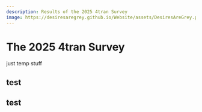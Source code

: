```yaml
---
description: Results of the 2025 4tran Survey 
image: https://desiresaregrey.github.io/Website/assets/DesiresAreGrey.png
---
```

<script src="https://cdn.jsdelivr.net/npm/apexcharts"></script>
<script src="../4transurvey2025.js"></script>

# The 2025 4tran Survey

just temp stuff

## test

<div id="chart1"></div>
<script>createBarChart("chart1", "height.json", [2, 3, 4])</script>

## test

<div id="chart2"></div>
<script>createPieChart("chart2", "gender.json")</script>



